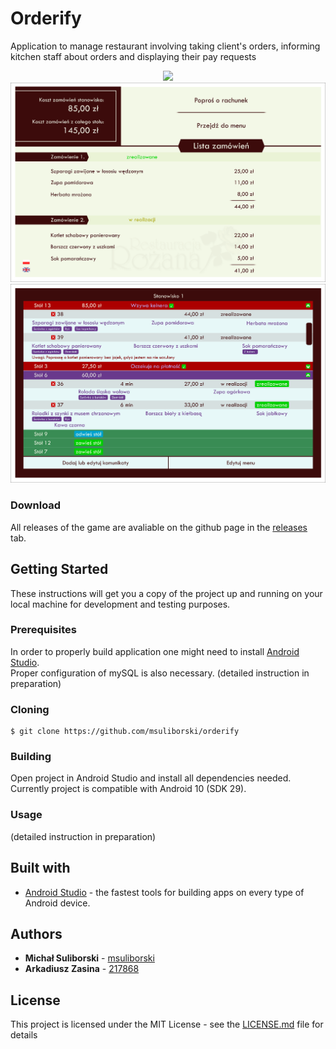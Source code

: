 # Orderify
Application to manage restaurant involving taking client's orders, informing kitchen staff about orders and displaying their pay requests
<br/>
<p align="center">
  <img width="840" src="@ART/menu 0.1.png"/>
  <img width="840" src="@ART/podsumowanie 0.1.png"/>
  <img width="840" src="@ART/ekran obslugi 0.1.png"/>
</p>

### Download
All releases of the game are avaliable on the github page in the [releases](https://github.com/msuliborski/name/releases) tab. 

## Getting Started
These instructions will get you a copy of the project up and running on your local machine for development and testing purposes.

### Prerequisites
In order to properly build application one might need to install [Android Studio](https://developer.android.com/studio). </br>
Proper configuration of mySQL is also necessary. (detailed instruction in preparation)

### Cloning
```
$ git clone https://github.com/msuliborski/orderify
```

### Building
Open project in Android Studio and install all dependencies needed. Currently project is compatible with Android 10 (SDK 29).

### Usage
(detailed instruction in preparation)

## Built with
* [Android Studio](https://developer.android.com/studio) - the fastest tools for building apps on every type of Android device.

## Authors
* **Michał Suliborski** - [msuliborski](https://github.com/msuliborski)
* **Arkadiusz Zasina** - [217868](https://github.com/217868)

## License
This project is licensed under the MIT License - see the [LICENSE.md](LICENSE.md) file for details

